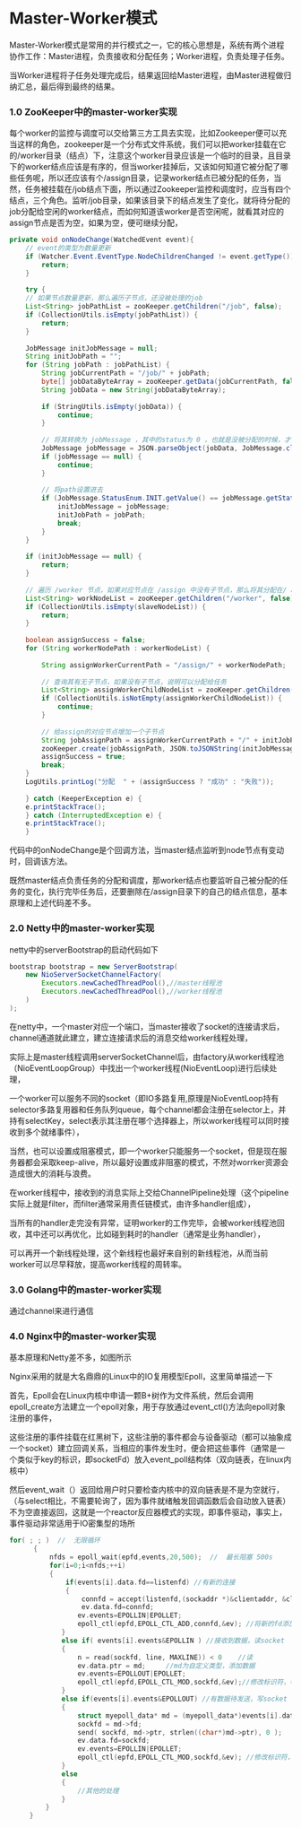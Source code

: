 # Master-Worker模式

Master-Worker模式是常用的并行模式之一，它的核心思想是，系统有两个进程协作工作：Master进程，负责接收和分配任务；Worker进程，负责处理子任务。

当Worker进程将子任务处理完成后，结果返回给Master进程，由Master进程做归纳汇总，最后得到最终的结果。

### 1.0  ZooKeeper中的master-worker实现

每个worker的监控与调度可以交给第三方工具去实现，比如Zookeeper便可以充当这样的角色，zookeeper是一个分布式文件系统，我们可以把worker挂载在它的/worker目录（结点）下，注意这个worker目录应该是一个临时的目录，且目录下的worker结点应该是有序的，但当worker挂掉后，又该如何知道它被分配了哪些任务呢，所以还应该有个/assign目录，记录worker结点已被分配的任务，当然，任务被挂载在/job结点下面，所以通过Zookeeper监控和调度时，应当有四个结点，三个角色。监听/job目录，如果该目录下的结点发生了变化，就将待分配的job分配给空闲的worker结点，而如何知道该worker是否空闲呢，就看其对应的assign节点是否为空，如果为空，便可继续分配，

```java
private void onNodeChange(WatchedEvent event){
    // event的类型为数量更新
    if (Watcher.Event.EventType.NodeChildrenChanged != event.getType()) {
        return;
    }
    
    try {
    // 如果节点数量更新，那么遍历子节点，还没被处理的job
    List<String> jobPathList = zooKeeper.getChildren("/job", false);
    if (CollectionUtils.isEmpty(jobPathList)) {
        return;
    }
    
    JobMessage initJobMessage = null;
    String initJobPath = "";
    for (String jobPath : jobPathList) {
        String jobCurrentPath = "/job/" + jobPath;
        byte[] jobDataByteArray = zooKeeper.getData(jobCurrentPath, false, null);
        String jobData = new String(jobDataByteArray);
    
        if (StringUtils.isEmpty(jobData)) {
            continue;
        }
    
        // 将其转换为 jobMessage ，其中的status为 0 ，也就是没被分配的时候，才会分配
        JobMessage jobMessage = JSON.parseObject(jobData, JobMessage.class);
        if (jobMessage == null) {
            continue;
        }
    
        // 将path设置进去
        if (JobMessage.StatusEnum.INIT.getValue() == jobMessage.getStatus()) {
            initJobMessage = jobMessage;
            initJobPath = jobPath;
            break;
        }
    }
    
    if (initJobMessage == null) {
        return;
    }
    
    // 遍历 /worker 节点，如果对应节点在 /assign 中没有子节点，那么将其分配在/ assgin 中
    List<String> workNodeList = zooKeeper.getChildren("/worker", false);
    if (CollectionUtils.isEmpty(slaveNodeList)) {
        return;
    }
    
    boolean assignSuccess = false;
    for (String workerNodePath : workerNodeList) {
    
        String assignWorkerCurrentPath = "/assign/" + workerNodePath;
    
        // 查询其有无子节点，如果没有子节点，说明可以分配给任务
        List<String> assignWorkerChildNodeList = zooKeeper.getChildren(assignWorkerCurrentPath, false);
        if (CollectionUtils.isNotEmpty(assignWorkerChildNodeList)) {
            continue;
        }
    
        // 给assign的对应节点增加一个子节点
        String jobAssignPath = assignWorkerCurrentPath + "/" + initJobPath;
        zooKeeper.create(jobAssignPath, JSON.toJSONString(initJobMessage).getBytes(), OPEN_ACL_UNSAFE , CreateMode.PERSISTENT);
        assignSuccess = true;
        break;
    }
    LogUtils.printLog("分配  " + (assignSuccess ? "成功" : "失败"));
    
    } catch (KeeperException e) {
    e.printStackTrace();
    } catch (InterruptedException e) {
    e.printStackTrace();
    }
```

代码中的onNodeChange是个回调方法，当master结点监听到node节点有变动时，回调该方法。

既然master结点负责任务的分配和调度，那worker结点也要监听自己被分配的任务的变化，执行完毕任务后，还要删除在/assign目录下的自己的结点信息，基本原理和上述代码差不多。

### 2.0 Netty中的master-worker实现

netty中的serverBootstrap的启动代码如下

```java
bootstrap bootstrap = new ServerBootstrap(    
    new NioServerSocketChannelFactory(    
        Executors.newCachedThreadPool(),//master线程池    
        Executors.newCachedThreadPool(),//worker线程池    
    )    
);  
```

在netty中，一个master对应一个端口，当master接收了socket的连接请求后，channel通道就此建立，建立连接请求后的消息交给worker线程处理，

实际上是master线程调用serverSocketChannel后，由factory从worker线程池（NioEventLoopGroup）中找出一个worker线程(NioEventLoop)进行后续处理，

一个worker可以服务不同的socket（即IO多路复用,原理是NioEventLoop持有selector多路复用器和任务队列queue，每个channel都会注册在selector上，并持有selectKey，select表示其注册在哪个选择器上，所以worker线程可以同时接收到多个就绪事件），

当然，也可以设置成阻塞模式，即一个worker只能服务一个socket，但是现在服务器都会采取keep-alive，所以最好设置成非阻塞的模式，不然对worrker资源会造成很大的消耗与浪费。

在worker线程中，接收到的消息实际上交给ChannelPipeline处理（这个pipeline实际上就是filter，而filter通常采用责任链模式，由许多handler组成），

当所有的handler走完没有异常，证明worker的工作完毕，会被worker线程池回收，其中还可以再优化，比如碰到耗时的handler（通常是业务handler），

可以再开一个新线程处理，这个新线程也最好来自别的新线程池，从而当前worker可以尽早释放，提高worker线程的周转率。

### 3.0 Golang中的master-worker实现
通过channel来进行通信

### 4.0 Nginx中的master-worker实现

基本原理和Netty差不多，如图所示

Nginx采用的就是大名鼎鼎的Linux中的IO复用模型Epoll，这里简单描述一下

首先，Epoll会在Linux内核中申请一颗B+树作为文件系统，然后会调用epoll_create方法建立一个epoll对象，用于存放通过event_ctl()方法向epoll对象注册的事件，

这些注册的事件挂载在红黑树下，这些注册的事件都会与设备驱动（都可以抽象成一个socket）建立回调关系，当相应的事件发生时，便会把这些事件（通常是一个类似于key的标识，即socketFd）放入event_poll结构体（双向链表，在linux内核中）

然后event_wait（）返回给用户时只要检查内核中的双向链表是不是为空就行，（与select相比，不需要轮询了，因为事件就绪触发回调函数后会自动放入链表）不为空直接返回，这就是一个reactor反应器模式的实现，即事件驱动，事实上，事件驱动非常适用于IO密集型的场所

```c++
for( ; ; )  //  无限循环
      {
          nfds = epoll_wait(epfd,events,20,500);  //  最长阻塞 500s
          for(i=0;i<nfds;++i)
          {
              if(events[i].data.fd==listenfd) //有新的连接
              {
                  connfd = accept(listenfd,(sockaddr *)&clientaddr, &clilen); //accept这个连接
                  ev.data.fd=connfd;
                 ev.events=EPOLLIN|EPOLLET;
                 epoll_ctl(epfd,EPOLL_CTL_ADD,connfd,&ev); //将新的fd添加到epoll的监听队列中
             }
             else if( events[i].events&EPOLLIN ) //接收到数据，读socket
             {
                 n = read(sockfd, line, MAXLINE)) < 0    //读
                 ev.data.ptr = md;     //md为自定义类型，添加数据
                 ev.events=EPOLLOUT|EPOLLET;
                 epoll_ctl(epfd,EPOLL_CTL_MOD,sockfd,&ev);//修改标识符，等待下一个循环时发送数据，异步处理的精髓
             }
             else if(events[i].events&EPOLLOUT) //有数据待发送，写socket
             {
                 struct myepoll_data* md = (myepoll_data*)events[i].data.ptr;    //取数据
                 sockfd = md->fd;
                 send( sockfd, md->ptr, strlen((char*)md->ptr), 0 );        //发送数据
                 ev.data.fd=sockfd;
                 ev.events=EPOLLIN|EPOLLET;
                 epoll_ctl(epfd,EPOLL_CTL_MOD,sockfd,&ev); //修改标识符，等待下一个循环时接收数据
             }
             else
             {
                 //其他的处理
             }
         }
     }
```



 